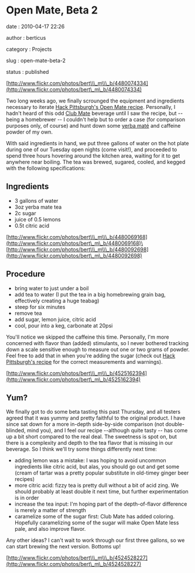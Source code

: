 Open Mate, Beta 2
=================

date
:   2010-04-17 22:26

author
:   berticus

category
:   Projects

slug
:   open-mate-beta-2

status
:   published

[http://www.flickr.com/photos/bert\\\_m\\\_b/4480074334](http://www.flickr.com/photos/bert\_m\_b/4480074334)

Two long weeks ago, we finally scrounged the equipment and ingredients
necessary to iterate [Hack Pittsburgh's Open Mate
recipe](http://www.hackpittsburgh.org/brewing-open-mate-soda).
Personally, I hadn't heard of this odd [Club
Mate](http://en.wikipedia.org/wiki/Club-Mate) beverage until I saw the
recipe, but -- being a homebrewer -- I couldn't help but to order a case
(for comparison purposes only, of course) and hunt down some [yerba
maté](http://en.wikipedia.org/wiki/Yerba_mat%C3%A9) and caffeine powder
of my own.

With said ingredients in hand, we put three gallons of water on the hot
plate during one of our Tuesday open nights (come visit!), and proceeded
to spend three hours hovering around the kitchen area, waiting for it to
get anywhere near boiling. The tea was brewed, sugared, cooled, and
kegged with the following specifications:

Ingredients
-----------

-   3 gallons of water
-   3oz yerba mate tea
-   2c sugar
-   juice of 0.5 lemons
-   0.5t citric acid

[http://www.flickr.com/photos/bert\\\_m\\\_b/4480069168](http://www.flickr.com/photos/bert\_m\_b/4480069168)\
[http://www.flickr.com/photos/bert\\\_m\\\_b/4480092698](http://www.flickr.com/photos/bert\_m\_b/4480092698)

Procedure
---------

-   bring water to just under a boil
-   add tea to water (I put the tea in a big homebrewing grain bag,
    effectively creating a huge teabag)
-   steep for six minutes
-   remove tea
-   add sugar, lemon juice, citric acid
-   cool, pour into a keg, carbonate at 20psi

You'll notice we skipped the caffeine this time. Personally, I'm more
concerned with flavor than (added) stimulants, so I never bothered
tracking down a scale sensitive enough to measure out one or two grams
of powder. Feel free to add that in when you're adding the sugar (check
out [Hack Pittsburgh's
recipe](http://www.hackpittsburgh.org/brewing-open-mate-soda) for the
correct measurements and warnings).

[http://www.flickr.com/photos/bert\\\_m\\\_b/4525162394](http://www.flickr.com/photos/bert\_m\_b/4525162394)

Yum?
----

We finally got to do some beta tasting this past Thursday, and all
testers agreed that it was yummy and pretty faithful to the original
product. I have since sat down for a more in-depth side-by-side
comparison (not double-blinded, mind you), and I feel our recipe
--although quite tasty -- has come up a bit short compared to the real
deal. The sweetness is spot on, but there is a complexity and depth to
the tea flavor that is missing in our beverage. So I think we'll try
some things differently next time:

-   adding lemon was a mistake: I was hoping to avoid uncommon
    ingredients like citric acid, but alas, you should go out and get
    some (cream of tartar was a pretty popular substitute in old-timey
    ginger beer recipes)
-   more citric acid: fizzy tea is pretty dull without a bit of acid
    zing. We should probably at least double it next time, but further
    experimentation is in order
-   increase the tea input: I'm hoping part of the depth-of-flavor
    difference is merely a matter of strength
-   caramelize some of the sugar first: Club Mate has added coloring.
    Hopefully caramelizing some of the sugar will make Open Mate less
    pale, and also improve flavor.

Any other ideas? I can't wait to work through our first three gallons,
so we can start brewing the next version. Bottoms up!

[http://www.flickr.com/photos/bert\\\_m\\\_b/4524528227](http://www.flickr.com/photos/bert\_m\_b/4524528227)
